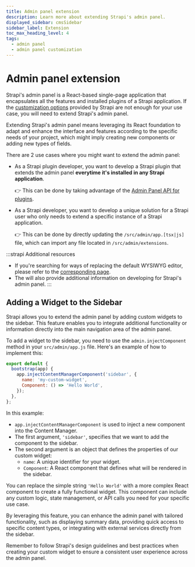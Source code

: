```yaml
---
title: Admin panel extension
description: Learn more about extending Strapi's admin panel.
displayed_sidebar: cmsSidebar
sidebar_label: Extension
toc_max_heading_level: 4
tags:
  - admin panel
  - admin panel customization
---
```

# Admin panel extension

Strapi's admin panel is a React-based single-page application that encapsulates all the features and installed plugins of a Strapi application. If the [customization options](/cms/admin-panel-customization/options) provided by Strapi are not enough for your use case, you will need to extend Strapi's admin panel.

Extending Strapi's admin panel means leveraging its React foundation to adapt and enhance the interface and features according to the specific needs of your project, which might imply creating new components or adding new types of fields.

There are 2 use cases where you might want to extend the admin panel:

- As a Strapi plugin developer, you want to develop a Strapi plugin that extends the admin panel **everytime it's installed in any Strapi application**.

  👉 This can be done by taking advantage of the [Admin Panel API for plugins](/cms/plugins-development/admin-panel-api).

- As a Strapi developer, you want to develop a unique solution for a Strapi user who only needs to extend a specific instance of a Strapi application.

  👉 This can be done by directly updating the `/src/admin/app.[tsx|js]` file, which can import any file located in `/src/admin/extensions`.

:::strapi Additional resources
* If you're searching for ways of replacing the default WYSIWYG editor, please refer to the [corresponding page](/cms/admin-panel-customization/wysiwyg-editor).
* The  will also provide additional information on developing for Strapi's admin panel.
:::



## Adding a Widget to the Sidebar

Strapi allows you to extend the admin panel by adding custom widgets to the sidebar. This feature enables you to integrate additional functionality or information directly into the main navigation area of the admin panel.

To add a widget to the sidebar, you need to use the `admin.injectComponent` method in your `src/admin/app.js` file. Here's an example of how to implement this:

```javascript
export default {
  bootstrap(app) {
    app.injectContentManagerComponent('sidebar', {
      name: 'my-custom-widget',
      Component: () => 'Hello World',
    });
  },
};
```

In this example:

- `app.injectContentManagerComponent` is used to inject a new component into the Content Manager.
- The first argument, `'sidebar'`, specifies that we want to add the component to the sidebar.
- The second argument is an object that defines the properties of our custom widget:
  - `name`: A unique identifier for your widget.
  - `Component`: A React component that defines what will be rendered in the sidebar.

You can replace the simple string `'Hello World'` with a more complex React component to create a fully functional widget. This component can include any custom logic, state management, or API calls you need for your specific use case.

By leveraging this feature, you can enhance the admin panel with tailored functionality, such as displaying summary data, providing quick access to specific content types, or integrating with external services directly from the sidebar.

Remember to follow Strapi's design guidelines and best practices when creating your custom widget to ensure a consistent user experience across the admin panel.
